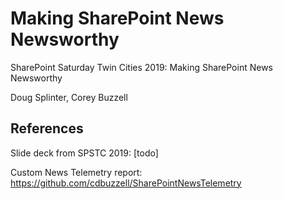 # Making SharePoint News Newsworthy
SharePoint Saturday Twin Cities 2019: Making SharePoint News Newsworthy

Doug Splinter, Corey Buzzell

## References
Slide deck from SPSTC 2019: [todo]

Custom News Telemetry report: https://github.com/cdbuzzell/SharePointNewsTelemetry